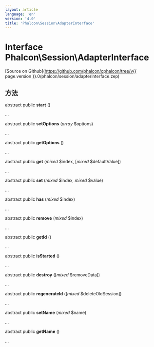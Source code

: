 ```yaml
---
layout: article
language: 'en'
version: '4.0'
title: 'Phalcon\Session\AdapterInterface'
---
```

# Interface **Phalcon\Session\AdapterInterface**

[Source on Github](https://github.com/phalcon/cphalcon/tree/v{{ page.version }}.0/phalcon/session/adapterinterface.zep)

## 方法

abstract public **start** ()

...

abstract public **setOptions** (*array* $options)

...

abstract public **getOptions** ()

...

abstract public **get** (*mixed* $index, [*mixed* $defaultValue])

...

abstract public **set** (*mixed* $index, *mixed* $value)

...

abstract public **has** (*mixed* $index)

...

abstract public **remove** (*mixed* $index)

...

abstract public **getId** ()

...

abstract public **isStarted** ()

...

abstract public **destroy** ([*mixed* $removeData])

...

abstract public **regenerateId** ([*mixed* $deleteOldSession])

...

abstract public **setName** (*mixed* $name)

...

abstract public **getName** ()

...